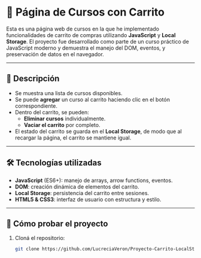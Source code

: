 # 🛒 Página de Cursos con Carrito

Esta es una página web de cursos en la que he implementado funcionalidades de carrito de compras utilizando **JavaScript** y **Local Storage**. El proyecto fue desarrollado como parte de un curso práctico de JavaScript moderno y demuestra el manejo del DOM, eventos, y preservación de datos en el navegador.

---

## 📌 Descripción

- Se muestra una lista de cursos disponibles.
- Se puede **agregar** un curso al carrito haciendo clic en el botón correspondiente.
- Dentro del carrito, se pueden:
  - **Eliminar cursos** individualmente.
  - **Vaciar el carrito** por completo.
- El estado del carrito se guarda en el **Local Storage**, de modo que al recargar la página, el carrito se mantiene igual.

---

## 🛠️ Tecnologías utilizadas

- **JavaScript** (ES6+): manejo de arrays, arrow functions, eventos.
- **DOM**: creación dinámica de elementos del carrito.
- **Local Storage**: persistencia del carrito entre sesiones.
- **HTML5 & CSS3**: interfaz de usuario con estructura y estilo.

---

## 🚀 Cómo probar el proyecto

1. Cloná el repositorio:
   ```bash
   git clone https://github.com/LucreciaVeron/Proyecto-Carrito-LocalStorage

